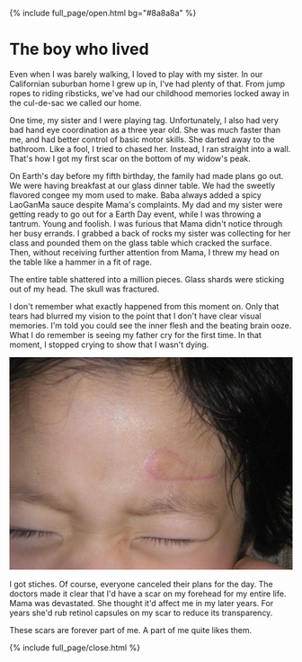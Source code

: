 {% include full_page/open.html bg="#8a8a8a" %}

# The boy who lived

Even when I was barely walking, I loved to play with my sister.
In our Californian suburban home I grew up in, I've had plenty of that.
From jump ropes to riding ribsticks, we've had our childhood memories locked away in the cul-de-sac we called our home.

One time, my sister and I were playing tag.
Unfortunately, I also had very bad hand eye coordination as a three year old.
She was much faster than me, and had better control of basic motor skills.
She darted away to the bathroom.
Like a fool, I tried to chased her.
Instead, I ran straight into a wall.
That's how I got my first scar on the bottom of my widow's peak.

On Earth's day before my fifth birthday, the family had made plans go out.
We were having breakfast at our glass dinner table.
We had the sweetly flavored congee my mom used to make.
Baba always added a spicy LaoGanMa sauce despite Mama's complaints.
My dad and my sister were getting ready to go out for a Earth Day event, while I was throwing a tantrum.
Young and foolish.
I was furious that Mama didn't notice through her busy errands.
I grabbed a back of rocks my sister was collecting for her class and pounded them on the glass table which cracked the surface.
Then, without receiving further attention from Mama, I threw my head on the table like a hammer in a fit of rage.

The entire table shattered into a million pieces.
Glass shards were sticking out of my head.
The skull was fractured.

I don't remember what exactly happened from this moment on.
Only that tears had blurred my vision to the point that I don't have clear visual memories.
I'm told you could see the inner flesh and the beating brain ooze.
What I do remember is seeing my father cry for the first time.
In that moment, I stopped crying to show that I wasn't dying.


<img src="../images/scar.JPG" />

I got stiches. Of course, everyone canceled their plans for the day.
The doctors made it clear that I'd have a scar on my forehead for my entire life.
Mama was devastated. She thought it'd affect me in my later years.
For years she'd rub retinol capsules on my scar to reduce its transparency.

These scars are forever part of me. A part of me quite likes them.



{% include full_page/close.html %}